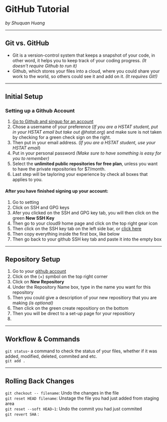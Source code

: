 # GitHub Tutorial

_by Shuquan Huang_

---
## Git vs. GitHub
- Git is a version-control system that keeps a snapshot of your code, in other word, it helps you to keep track of your coding progress. _(It doesn't require Github to run it)_ 
-  Github, which stores your files into a cloud, where you could share your work to the world, so others could see it and add on it. _(It requires Git!)_


---
## Initial Setup
### Setting up a Github Account
1. [Go to Github and singup for an account](https://github.com/join?source=header)    
2. Chose a username of your preference (_If you are a HSTAT student, put in your HSTAT email but take out      @hstat.org_) and make sure is not taken by checking for a green check sign on the right.  
3. Then put in your email address. (_If you are a HSTAT student, use your HSTAT email_)  
4. Put in your personal password _(Make sure to have something is easy for you to remember)_  
5. Select the **unlimited public repositories for free plan**, unless you want to have the private repositories for $7/month.  
6. Last step will be tayloring your experience by check all boxes that applies to you.
#### After you have finished signing up your account:
1. Go to setting  
2. Click on SSH and GPG keys  
3. Afer you clicked on the SSH and GPG key tab, you will then click on the green **New SSH Key**
4. Then go to your cloud9 home page and click on the top right gear icon
5. Then click on the SSH key tab on the left side bar, or [click here](https://c9.io/account/ssh)
6. Then copy everything inside the first box, like below
7. Then go back to your github SSH key tab and paste it into the empty box 
    


---
## Repository Setup
1. Go to your [github account](https://github.com/)  
2. Click on the (+) symbol on the top right corner  
3. Click on **New Repository** 
4. Under the Repository Name box, type in the name you want for this repository  
5. Then you could give a description of your new repositiory that you are making _(is optional)_  
6. Then click on the green create repositiory on the bottom
7. Then you will be direct to a set-up page for your repositiory
8. 


---
## Workflow & Commands
`git status`- a command to check the status of your files, whether if it was added, modified, deleted, commited and etc.  
`git add .`


---
## Rolling Back Changes
`git checkout -- filename`: Undo the changes in the file  
`git reset HEAD filename`: Unstage the file you had just added from staging area  
`git reset --soft HEAD~1`: Undo the commit you had just commited  
`git revert SHA` : 
